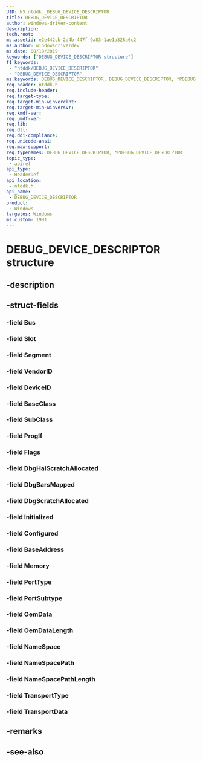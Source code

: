 ```yaml
---
UID: NS:ntddk._DEBUG_DEVICE_DESCRIPTOR
title: DEBUG_DEVICE_DESCRIPTOR
author: windows-driver-content
description: 
tech.root:
ms.assetid: e2e442cb-2d4b-447f-9a83-1ae1a328a6c2
ms.author: windowsdriverdev
ms.date: 08/19/2019
keywords: ["DEBUG_DEVICE_DESCRIPTOR structure"]
f1_keywords:
 - "ntddk/DEBUG_DEVICE_DESCRIPTOR"
 - "DEBUG_DEVICE_DESCRIPTOR"
ms.keywords: DEBUG_DEVICE_DESCRIPTOR, DEBUG_DEVICE_DESCRIPTOR, *PDEBUG_DEVICE_DESCRIPTOR, 
req.header: ntddk.h
req.include-header:
req.target-type:
req.target-min-winverclnt:
req.target-min-winversvr:
req.kmdf-ver:
req.umdf-ver:
req.lib:
req.dll:
req.ddi-compliance:
req.unicode-ansi:
req.max-support:
req.typenames: DEBUG_DEVICE_DESCRIPTOR, *PDEBUG_DEVICE_DESCRIPTOR
topic_type: 
 - apiref
api_type: 
 - HeaderDef
api_location: 
 - ntddk.h
api_name: 
 - DEBUG_DEVICE_DESCRIPTOR
product: 
 - Windows
targetos: Windows
ms.custom: 19H1
---
```


# DEBUG_DEVICE_DESCRIPTOR structure

## -description


## -struct-fields

### -field Bus
 
### -field Slot
 
### -field Segment
 
### -field VendorID
 
### -field DeviceID
 
### -field BaseClass
 
### -field SubClass
 
### -field ProgIf
 
### -field Flags
 
### -field DbgHalScratchAllocated
 
### -field DbgBarsMapped
 
### -field DbgScratchAllocated
 
### -field Initialized
 
### -field Configured
 
### -field BaseAddress
 
### -field Memory
 
### -field PortType
 
### -field PortSubtype
 
### -field OemData
 
### -field OemDataLength
 
### -field NameSpace
 
### -field NameSpacePath
 
### -field NameSpacePathLength
 
### -field TransportType
 
### -field TransportData
 

## -remarks

## -see-also
